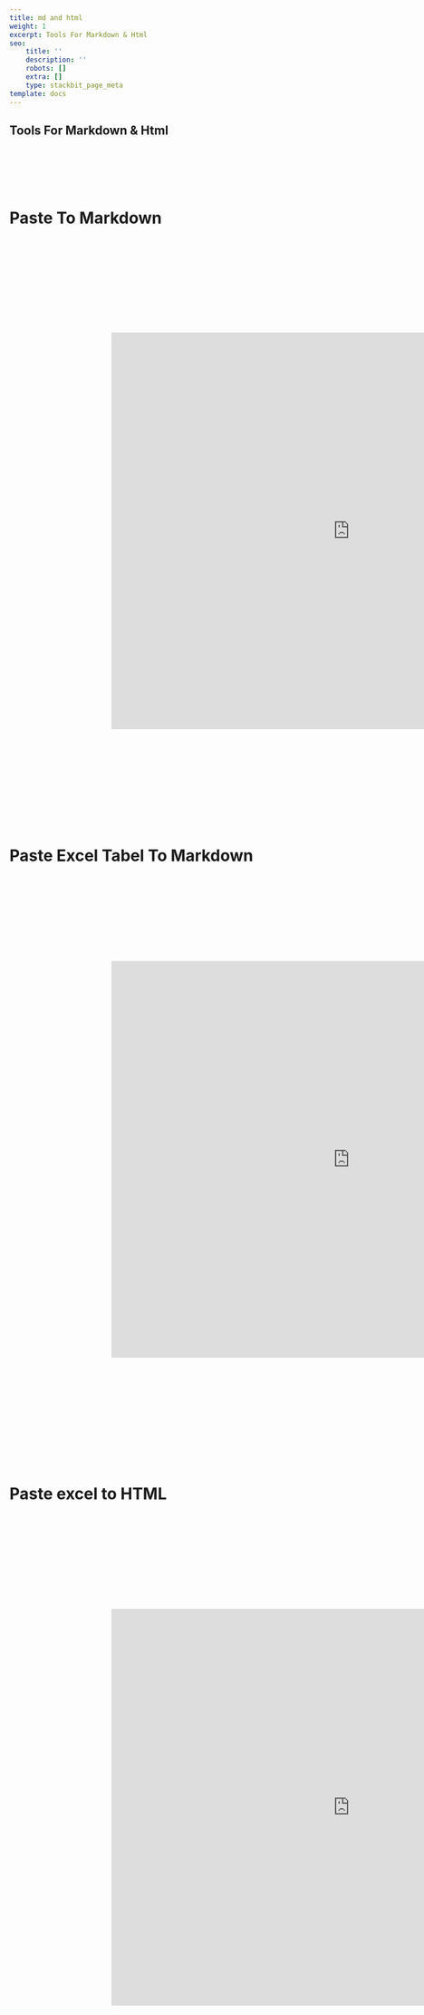 ```yaml
---
title: md and html
weight: 1
excerpt: Tools For Markdown & Html
seo:
    title: ''
    description: ''
    robots: []
    extra: []
    type: stackbit_page_meta
template: docs
---
```


## Tools For Markdown & Html

<br>
<br>
<br>
<br>

<h1>   Paste To Markdown </h1>
<br>
<iframe  style="-webkit-transform:scale(0.7);-moz-transform-scale(0.7); class="block-content" src="https://euangoddard.github.io/clipboard2markdown/" height="1000px" width="1200px" scrolling="yes" frameborder="no" loading="lazy" ></iframe>
        
        
   
<br>
<br>
<h1>   Paste Excel Tabel To Markdown </h1>
<iframe  style="-webkit-transform:scale(0.7);-moz-transform-scale(0.7); class="block-content" src="https://codepen.io/bgoonz/embed/JjNaPpL?default-tab=result&theme-id=light" height="1000px" width="1200px" scrolling="yes" frameborder="no" loading="lazy" ></iframe>
<br>
<br>
<br>
<h1>Paste excel to HTML</h1>
<br>
<iframe  style="-webkit-transform:scale(0.7);-moz-transform-scale(0.7); class="block-content" src="https://pedantic-wing-adbf82.netlify.app/" height="1000px" width="1200px" scrolling="yes" frameborder="no" loading="lazy" ></iframe>
<br>

